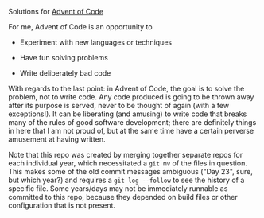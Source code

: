 Solutions for [Advent of Code](adventofcode.com)

For me, Advent of Code is an opportunity to

- Experiment with new languages or techniques

- Have fun solving problems

- Write deliberately bad code

With regards to the last point: in Advent of Code, the goal is to solve the problem, not to write code. Any code produced is going to be thrown away after its purpose is served, never to be thought of again (with a few exceptions!). It can be liberating (and amusing) to write code that breaks many of the rules of good software development; there are definitely things in here that I am not proud of, but at the same time have a certain perverse amusement at having written.

Note that this repo was created by merging together separate repos for each individual year, which necessitated a `git mv` of the files in question. This makes some of the old commit messages ambiguous ("Day 23", sure, but which year?) and requires a `git log --follow` to see the history of a specific file. Some years/days may not be immediately runnable as committed to this repo, because they depended on build files or other configuration that is not present.

